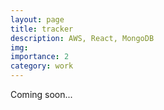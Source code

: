 ```yaml
---
layout: page
title: tracker
description: AWS, React, MongoDB
img: 
importance: 2
category: work
---
```


Coming soon...